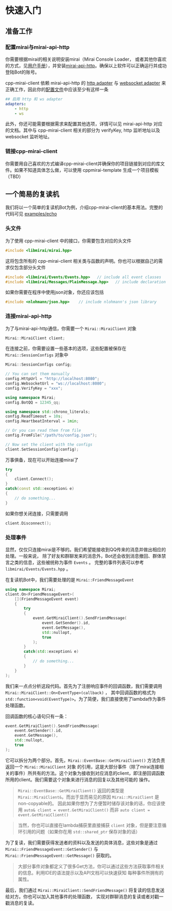 # 快速入门

## 准备工作
### 配置mirai与mirai-api-http
你需要根据mirai的相关说明安装mirai（Mirai Console Loader， 或者其他你喜欢的方式，见[用户手册](https://github.com/mamoe/mirai/blob/dev/docs/UserManual.md)），并安装[mirai-api-http](https://github.com/project-mirai/mirai-api-http)。确保以上软件可以正确运行并成功登陆Bot的账号。

cpp-mirai-client 依赖 mirai-api-http 的 [http adapter](https://github.com/project-mirai/mirai-api-http/blob/master/docs/adapter/HttpAdapter.md) 与 [websocket adapter](https://github.com/project-mirai/mirai-api-http/blob/master/docs/adapter/WebsocketAdapter.md) 来正确工作，因此你的[配置文件](https://github.com/project-mirai/mirai-api-http#settingyml模板)中应该至少有这样一条
```yaml
## 启用 http 和 ws adapter
adapters:
    - http
    - ws
```
此外，你还可能需要根据需求来配置其他选项，详情可以见 mirai-api-http 对应的文档。其中与 cpp-mirai-client 相关的部分为
verifyKey, http 监听地址以及 websocket 监听地址。

### 链接cpp-mirai-client
你需要用自己喜欢的方式编译cpp-mirai-client并确保你的项目链接到对应的库文件。如果不知道具体怎么做，可以使用 cppmirai-template 
生成一个项目模板（TBD）

## 一个简易的复读机
我们将以一个简单的复读机Bot为例，介绍cpp-mirai-client的基本用法。完整的代码可见 [examples/echo](../examples/echo.cpp)

### 头文件
为了使用 cpp-mirai-client 中的接口，你需要包含对应的头文件
```cpp
#include <libmirai/mirai.hpp>
```
这将包含所有的 cpp-mirai-client 相关类与函数的声明。你也可以根据自己的需求仅包含部分头文件
```cpp
#include <libmirai/Events/Events.hpp>	// include all event classes
#include <libmirai/Messages/PlainMessage.hpp>	// include declaration for PlainMessage class only
```
如果你需要在程序中使用json对象，你还应该包括
```cpp
#include <nlohmann/json.hpp>	// include nlohmann's json library
```

### 连接mirai-api-http
为了与mirai-api-http通信，你需要一个 `Mirai::MiraiClient` 对象
```cpp
Mirai::MiraiClient client;
```
在连接之前，你需要设置一些基本的选项，这些配置被保存在 `Mirai::SessionConfigs` 对象中
```cpp
Mirai::SessionConfigs config;

// You can set them manually
config.HttpUrl = "http://localhost:8080";
config.WebsocketUrl = "ws://localhost:8080";
config.VerifyKey = "xxx";

using namespace Mirai;
config.BotQQ = 12345_qq;

using namespace std::chrono_literals;
config.ReadTimeout = 10s;
config.HeartbeatInterval = 1min;

// Or you can read them from file
config.FromFile("/path/to/config.json");

// Now set the client with the configs
client.SetSessionConfig(config);
```
万事俱备，现在可以开始连接mirai了
```cpp
try
{
	client.Connect();
}
catch(const std::exception& e)
{
	// do something...
}
```
如果你想关闭连接，只需要调用
```cpp
client.Disconnect();
```

### 处理事件
显然，仅仅只连接mirai是不够的。我们希望能接收到QQ传来的消息并做出相应的处理。一般来说，
除了好友和群聊发来的消息外，Bot还会收到消息撤回、群体禁言之类的信息，这些被统称为事件 `Events` 。
完整的事件列表可以参考 `libmirai/Events/Events.hpp` 。

在复读机Bot中，我们需要处理的是 `Mirai::FriendMessageEvent`
```cpp
using namespace Mirai;
client.On<FriendMessageEvent>(
	[](FriendMessageEvent event)
	{
		try
		{
			event.GetMiraiClient().SendFriendMessage(
				event.GetSender().id, 
				event.GetMessage(),
				std::nullopt,
				true
			);
		}
		catch(std::exception& e)
		{
			// do something...
		}
	}
);
```
我们来一点点分析这段代码。首先为了注册响应事件的回调函数，我们需要调用 `Mirai::MiraiClient::On<EventType>(callback)` ，
其中回调函数的格式为 `std::function<void(EventType)>`。为了简便，我们直接使用了lambda作为事件处理函数。

回调函数的核心语句只有一条：
```cpp
event.GetMiraiClient().SendFriendMessage(
	event.GetSender().id, 
	event.GetMessage(),
	std::nullopt,
	true
);
```
它可以拆分为两个部分。首先，`Mirai::EventBase::GetMiraiClient()` 方法负责返回一个 `Mirai::MiraiClient` 对象
的引用，这是大部分事件（除了mirai连接相关的事件）所共有的方法。这个对象为接收到对应消息的client，即注册回调函数所用的client。我们需要这个对象来进行消息的回复以及其他可能的
操作。

> `Mirai::EventBase::GetMiraiClient()` 返回的类型是 `Mirai::MiraiClient&`，而出于显而易见的原因 `Mirai::MiraiClient` 是non-copyable的。
> 因此如果你想为了方便暂时储存该对象的话，你应该使用 `auto& client = event.GetMiraiClient()` 而非 `auto client = event.GetMiraiClient()`

> 当然，你也可以直接在lambda捕获里直接捕获 `client` 对象，但是要注意循环引用的问题（如果你在用 `std::shared_ptr` 保存对象的话）

为了复读，我们需要获得发送者的资料以及发送的具体消息，这些对象是通过 `Mirai::FriendMessageEvent::GetSender()` 与
`Mirai::FriendMessageEvent::GetMessage()` 获取的。

> 大部分事件对象都定义了很多Get方法，你可以通过这些方法获取事件相关的信息。利用IDE的语法提示以及API文档可以快速获知
> 每种事件所拥有的属性。

最后，我们通过 `Mirai::MiraiClient::SendFriendMessage()` 将复读的信息发送给对方。你也可以加入其他事件的处理函数，
实现对群聊消息的复读或者对戳一戳消息的复读。
